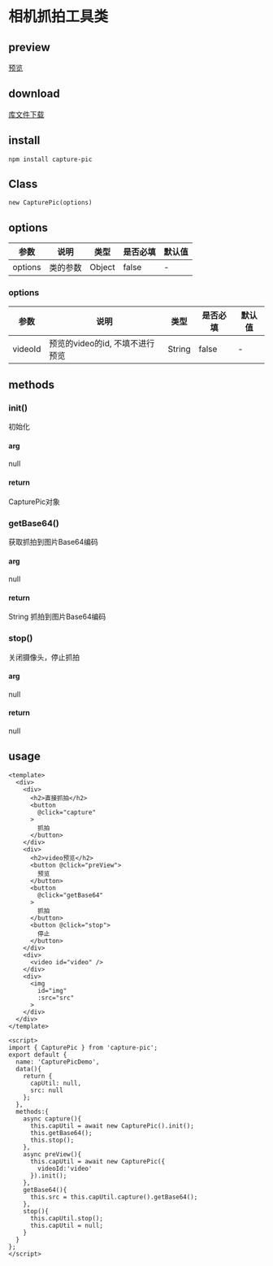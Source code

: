# 相机抓拍工具类
## preview
[预览](./index.html#/demo/capture-pic)
## download
[库文件下载](./js/html/capture-pic.zip)
## install
```
npm install capture-pic
```
## Class
```
new CapturePic(options)
```
## options
| 参数 |	说明 |类型 |是否必填	| 默认值 |
| ---- | ---- |---- | ----   |----  | 
| options | 类的参数 | Object | false | -  | 

### options
| 参数 |	说明 |类型 |是否必填	| 默认值 |
| ---- | ---- |---- | ----   |----  | 
| videoId | 预览的video的id, 不填不进行预览 | String | false | -  | 

## methods
### init()
初始化
#### arg
null
#### return
CapturePic对象

### getBase64()
获取抓拍到图片Base64编码
#### arg
null
#### return
String 抓拍到图片Base64编码

### stop()
关闭摄像头，停止抓拍
#### arg
null
#### return
null

## usage
```
<template>
  <div>
    <div>
      <h2>直接抓拍</h2>
      <button
        @click="capture"
      >
        抓拍
      </button>
    </div>
    <div>
      <h2>video预览</h2>
      <button @click="preView">
        预览
      </button>
      <button
        @click="getBase64"
      >
        抓拍
      </button>
      <button @click="stop">
        停止
      </button>
    </div>
    <div>
      <video id="video" />
    </div>
    <div>
      <img
        id="img"
        :src="src"
      >
    </div>
  </div>
</template>

<script>
import { CapturePic } from 'capture-pic';
export default {
  name: 'CapturePicDemo',
  data(){
    return {
      capUtil: null,
      src: null
    };
  },
  methods:{
    async capture(){
      this.capUtil = await new CapturePic().init();
      this.getBase64();
      this.stop();
    },
    async preView(){
      this.capUtil = await new CapturePic({
        videoId:'video'
      }).init();
    },
    getBase64(){
      this.src = this.capUtil.capture().getBase64();
    },
    stop(){
      this.capUtil.stop();
      this.capUtil = null;
    }
  }
};
</script>
```

